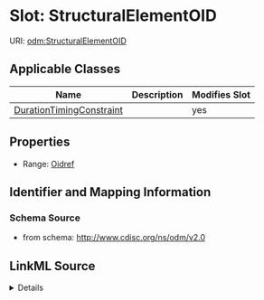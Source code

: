 # Slot: StructuralElementOID

URI: [odm:StructuralElementOID](http://www.cdisc.org/ns/odm/v2.0/StructuralElementOID)



<!-- no inheritance hierarchy -->




## Applicable Classes

| Name | Description | Modifies Slot |
| --- | --- | --- |
[DurationTimingConstraint](DurationTimingConstraint.md) |  |  yes  |







## Properties

* Range: [Oidref](Oidref.md)





## Identifier and Mapping Information







### Schema Source


* from schema: http://www.cdisc.org/ns/odm/v2.0




## LinkML Source

<details>
```yaml
name: StructuralElementOID
from_schema: http://www.cdisc.org/ns/odm/v2.0
rank: 1000
alias: StructuralElementOID
domain_of:
- DurationTimingConstraint
range: oidref

```
</details>